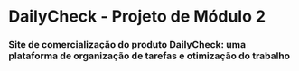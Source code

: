 # DailyCheck - Projeto de Módulo 2

### Site de comercialização do produto DailyCheck: uma plataforma de organização de tarefas e otimização do trabalho